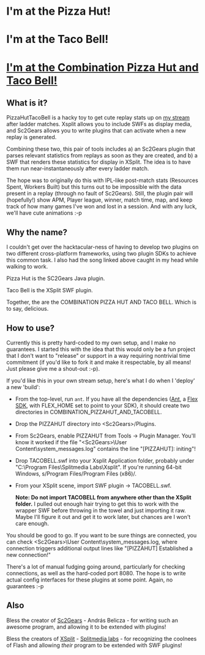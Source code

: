 I'm at the Pizza Hut!
=====================

I'm at the Taco Bell!
=====================	

[I'm at the Combination Pizza Hut and Taco Bell!](http://www.youtube.com/watch?v=EQ8ViYIeH04)
=================================================


What is it?
-----------
PizzaHutTacoBell is a hacky toy to get cute replay stats up on 
[my stream][4] after ladder matches. Xsplit allows you to 
include SWFs as display media, and Sc2Gears allows you to write plugins that 
can activate when a new replay is generated.

Combining these two, this pair of tools includes a) an Sc2Gears plugin that
parses relevant statistics from replays as soon as they are created, and b) a
SWF that renders these statistics for display in XSplit. The idea is to have
them run near-instantaneously after every ladder match.

The hope was to originally do this with IPL-like post-match stats (Resources 
Spent, Workers Built) but this turns out to be impossible with the data present 
in a replay (through no fault of Sc2Gears). Still, the plugin pair will 
(hopefully!) show APM, Player league, winner, match time, map, and keep track 
of how many games I've won and lost in a session. And with any luck, we'll have 
cute animations :-p

Why the name?
-------------
I couldn't get over the hacktacular-ness of having to develop two plugins on two
different cross-platform frameworks, using two plugin SDKs to achieve this
common task.  I also had the song linked above caught in my head while walking
to work.  

Pizza Hut is the SC2Gears Java plugin.

Taco Bell is the XSplit SWF plugin.

Together, the are the COMBINATION PIZZA HUT AND TACO BELL. Which is to say,
delicious.

How to use?
-----------
Currently this is pretty hard-coded to my own setup, and I make no guarantees.
I started this with the idea that this would only be a fun project that I don't 
want to "release" or support in a way requiring nontrivial time commitment (if 
you'd like to fork it and make it respectable, by all means! Just please give 
me a shout-out :-p).

If you'd like this in your own stream setup, here's what I do when I 'deploy'
a new 'build':

* From the top-level, run `ant`. If you have all the dependencies ([Ant][1], a 
[Flex SDK][2], with FLEX\_HOME set to point to your SDK), it should create 
two directories in COMBINATION\_PIZZAHUT\_AND\_TACOBELL.
* Drop the PIZZAHUT directory into &lt;Sc2Gears&gt;/Plugins.
* From Sc2Gears, enable PIZZAHUT from Tools -> Plugin Manager. You'll know it 
worked if the file "&lt;Sc2Gears&gt;\\User Content\\system\_messages.log" contains
the line "[PIZZAHUT]: initing"!
* Drop TACOBELL.swf into your Xsplit Application folder, probably under 
"C:\\Program Files\\Splitmedia Labs\\Xsplit". If you're running 64-bit Windows, 
s/Program Files/Program Files (x86)/.  
* From your XSplit scene, import SWF plugin -> TACOBELL.swf.

  **Note: Do not import TACOBELL from anywhere other than the XSplit folder.** 
  I pulled out enough hair trying to get this to work with the wrapper SWF before
  throwing in the towel and just importing it raw. Maybe I'll figure it out and
  get it to work later, but chances are I won't care enough.

You should be good to go. If you want to be sure things are connected, you can 
check &lt;Sc2Gears&gt;\\User Content\\system\_messages.log, where connection
triggers additional output lines like "[PIZZAHUT] Established a new connection!"

There's a lot of manual fudging going around, particularly for checking 
connections, as well as the hard-coded port 8080. The hope is to write actual 
config interfaces for these plugins at some point. Again, no guarantees :-p

Also
----
Bless the creator of [Sc2Gears][3] - András Belicza - for writing such an
awesome program, and allowing it to be extended with plugins!

Bless the creators of [XSplit][7] - [Splitmedia labs][6] - for recognizing the 
coolnees of Flash and allowing _their_ program to be extended with SWF plugins!


   [1]: http://ant.apache.org/
   [2]: http://opensource.adobe.com/wiki/display/flexsdk/Flex+SDK
   [3]: http://sites.google.com/site/sc2gears/
   [4]: http://twitch.tv/sicp
   [5]: http://sites.google.com/site/sc2gears/home
   [6]: http://www.splitmedialabs.com/
   [7]: http://www.xsplit.com/
